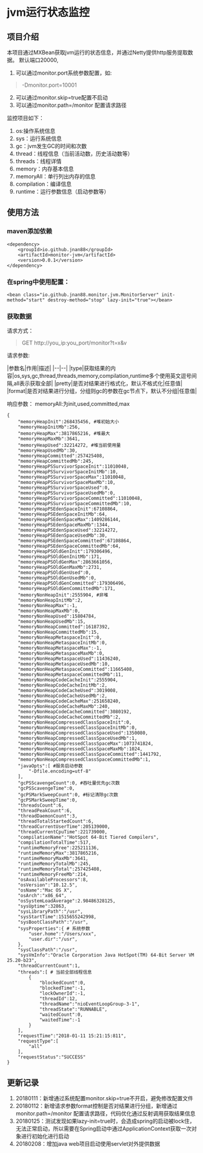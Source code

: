 # jvm运行状态监控
## 项目介绍
本项目通过MXBean获取jvm运行的状态信息，并通过Netty提供http服务提取数据。
默认端口20000,
1. 可以通过monitor.port系统参数配置，如:
> -Dmonitor.port=10001

2. 可以通过monitor.skip=true配置不启动
3. 可以通过monitor.path=/monitor 配置请求路径

监控项目如下：
1. os:操作系统信息
2. sys：运行系统信息
3. gc：jvm发生GC的时间和次数
4. thread：线程信息（当前活动数，历史活动数等）
5. threads：线程详情
6. memory：内存基本信息
7. memoryAll：单行列出内存的信息
8. compilation：编译信息
9. runtime：运行参数信息（启动参数等）

## 使用方法
### maven添加依赖
```
<dependency>
	<groupId>io.github.jnan88</groupId>
	<artifactId>monitor-jvm</artifactId>
	<version>0.0.1</version>
</dependency>
```
### 在spring中使用配置：

```
<bean class="io.github.jnan88.monitor.jvm.MonitorServer" init-method="start" destroy-method="stop" lazy-init="true"></bean>

```
### 获取数据
请求方式：
> GET http://you_ip:you_port/monitor?t=x&v

请求参数:

|参数名|作用|描述|
|--|--|
|type|获取结果的内容|os,sys,gc,thread,threads,memory,compilation,runtime多个使用英文逗号间隔,all表示获取全部|
|pretty|是否对结果进行格式化，默认不格式化|任意值|
|format|是否对结果进行分组，分组则gc的参数在gc节点下，默认不分组|任意值|

响应参数：
memoryAll:为init,used,committed,max
```
{
	"memoryHeapInit":268435456, #堆初始大小
	"memoryHeapInitMb":256, 
	"memoryHeapMax":3817865216, #堆最大
	"memoryHeapMaxMb":3641,
	"memoryHeapUsed":32214272, #堆当前使用量
	"memoryHeapUsedMb":30,
	"memoryHeapCommitted":257425408,
	"memoryHeapCommittedMb":245,
	"memoryHeapPSSurvivorSpaceInit":11010048,
	"memoryHeapPSSurvivorSpaceInitMb":10,
	"memoryHeapPSSurvivorSpaceMax":11010048,
	"memoryHeapPSSurvivorSpaceMaxMb":10,
	"memoryHeapPSSurvivorSpaceUsed":0,
	"memoryHeapPSSurvivorSpaceUsedMb":0,
	"memoryHeapPSSurvivorSpaceCommitted":11010048,
	"memoryHeapPSSurvivorSpaceCommittedMb":10,
	"memoryHeapPSEdenSpaceInit":67108864,
	"memoryHeapPSEdenSpaceInitMb":64,
	"memoryHeapPSEdenSpaceMax":1409286144,
	"memoryHeapPSEdenSpaceMaxMb":1344,
	"memoryHeapPSEdenSpaceUsed":32214272,
	"memoryHeapPSEdenSpaceUsedMb":30,
	"memoryHeapPSEdenSpaceCommitted":67108864,
	"memoryHeapPSEdenSpaceCommittedMb":64,
	"memoryHeapPSOldGenInit":179306496,
	"memoryHeapPSOldGenInitMb":171,
	"memoryHeapPSOldGenMax":2863661056,
	"memoryHeapPSOldGenMaxMb":2731,
	"memoryHeapPSOldGenUsed":0,
	"memoryHeapPSOldGenUsedMb":0,
	"memoryHeapPSOldGenCommitted":179306496,
	"memoryHeapPSOldGenCommittedMb":171,
	"memoryNonHeapInit":2555904, #非堆
	"memoryNonHeapInitMb":2,
	"memoryNonHeapMax":-1,
	"memoryNonHeapMaxMb":0,
	"memoryNonHeapUsed":15804784,
	"memoryNonHeapUsedMb":15,
	"memoryNonHeapCommitted":16187392,
	"memoryNonHeapCommittedMb":15,
	"memoryNonHeapMetaspaceInit":0,
	"memoryNonHeapMetaspaceInitMb":0,
	"memoryNonHeapMetaspaceMax":-1,
	"memoryNonHeapMetaspaceMaxMb":0,
	"memoryNonHeapMetaspaceUsed":11436240,
	"memoryNonHeapMetaspaceUsedMb":10,
	"memoryNonHeapMetaspaceCommitted":11665408,
	"memoryNonHeapMetaspaceCommittedMb":11,
	"memoryNonHeapCodeCacheInit":2555904,
	"memoryNonHeapCodeCacheInitMb":2,
	"memoryNonHeapCodeCacheUsed":3019008,
	"memoryNonHeapCodeCacheUsedMb":2,
	"memoryNonHeapCodeCacheMax":251658240,
	"memoryNonHeapCodeCacheMaxMb":240,
	"memoryNonHeapCodeCacheCommitted":3080192,
	"memoryNonHeapCodeCacheCommittedMb":2,
	"memoryNonHeapCompressedClassSpaceInit":0,
	"memoryNonHeapCompressedClassSpaceInitMb":0,
	"memoryNonHeapCompressedClassSpaceUsed":1350080,
	"memoryNonHeapCompressedClassSpaceUsedMb":1,
	"memoryNonHeapCompressedClassSpaceMax":1073741824,
	"memoryNonHeapCompressedClassSpaceMaxMb":1024,
	"memoryNonHeapCompressedClassSpaceCommitted":1441792,
	"memoryNonHeapCompressedClassSpaceCommittedMb":1,
	"javaOpts":[ #服务启动参数
		"-Dfile.encoding=utf-8"
	],
	"gcPSScavengeCount":0, #吞吐量优先gc次数
	"gcPSScavengeTime":0,
	"gcPSMarkSweepCount":0, #标记清除gc次数
	"gcPSMarkSweepTime":0,
	"threadsCount":6,
	"threadPeakCount":6,
	"threadDaemonCount":3,
	"threadTotalStartedCount":6,
	"threadCurrentUserTime":205139000,
	"threadCurrentCpuTime":221739000,
	"compilationName":"HotSpot 64-Bit Tiered Compilers",
	"compilationTotalTime":517,
	"runtimeMemoryFree":225211136,
	"runtimeMemoryMax":3817865216,
	"runtimeMemoryMaxMb":3641,
	"runtimeMemoryTotalMb":245,
	"runtimeMemoryTotal":257425408,
	"runtimeMemoryFreeMb":214,
	"osAvailableProcessors":8,
	"osVersion":"10.12.5",
	"osName":"Mac OS X",
	"osArch":"x86_64",
	"osSystemLoadAverage":2.98486328125,
	"sysUptime":32863,
	"sysLibraryPath":"/usr",
	"sysStartTime":1515655242998,
	"sysBootClassPath":"/usr",
	"sysProperties":{ # 系统参数
		"user.home":"/Users/xxx",
		"user.dir":"/usr",
	},
	"sysClassPath":"/usr",
	"sysVmInfo":"Oracle Corporation Java HotSpot(TM) 64-Bit Server VM 25.20-b23",
	"threadCurrentCount":1,
	"threads":[ # 当前全部线程信息
		{
			"blockedCount":0,
			"blockedTime":-1,
			"lockOwnerId":-1,
			"threadId":12,
			"threadName":"nioEventLoopGroup-3-1",
			"threadState":"RUNNABLE",
			"waitedCount":0,
			"waitedTime":-1
		}
	],
	"requestTime":"2018-01-11 15:21:15:811",
	"requestType":[
		"all"
	],
	"requestStatus":"SUCCESS"
}
```
## 更新记录
1. 20180111：新增通过系统配置monitor.skip=true不开启，避免修改配置文件
2. 20180112：新增请求参数format控制是否对结果进行分组，新增通过monitor.path=/monitor 配置请求路径，代码优化通过反射调用获取结果信息
3. 20180125：测试发现如果lazy-init=true时，会造成spring的启动被lock住，无法正常启动，所以需要在Spring启动中通过ApplicationContext获取一次对象进行初始化进行启动
4. 20180208：增加java web项目启动使用servlet对外提供数据